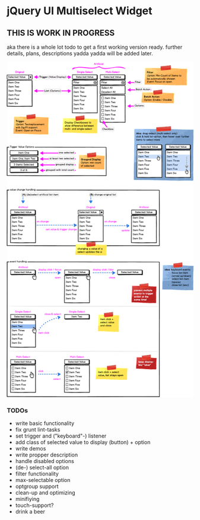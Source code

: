 jQuery UI Multiselect Widget
============================

THIS IS WORK IN PROGRESS
------------------------
aka there is a whole lot todo to get a first working version ready.
further details, plans, descriptions yadda yadda will be added later.

![wireframe](/demo/img/wireframe.png)


### TODOs
- write basic functionality
- fix grunt lint-tasks
- set trigger and ("keyboard"-) listener
- add class of selected value to display (button) + option
- write demos
- write propper description
- handle disabled options
- (de-) select-all option
- filter functionality
- max-selectable option
- optgroup support
- clean-up and optimizing
- minifiying
- touch-support?
- drink a beer